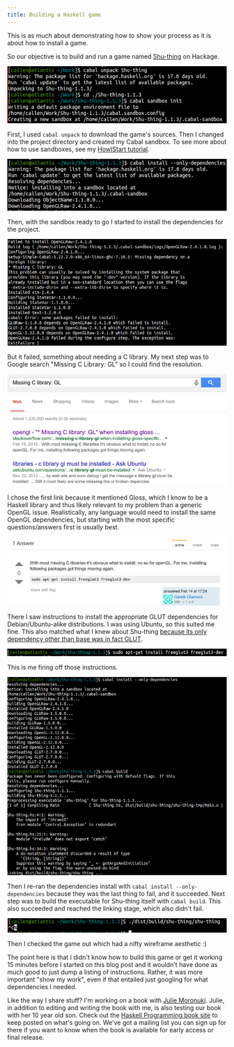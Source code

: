 ```yaml
---
title: Building a Haskell game
---
```


This is as much about demonstrating how to show your process as it is about how to install a game.

So our objective is to build and run a game named [Shu-thing](http://hackage.haskell.org/package/Shu-thing) on Hackage.

![](/images/shu-thing-1.png)

First, I used `cabal unpack` to download the game's sources. Then I changed into the project directory and created my Cabal sandbox. To see more about how to use sandboxes, see my [HowIStart tutorial](//howistart.org/posts/haskell/1).

![](/images/shu-thing-2.png)

Then, with the sandbox ready to go I started to install the dependencies for the project.

![](/images/shu-thing-3.png)

But it failed, something about needing a C library. My next step was to Google search "Missing C Library: GL" so I could find the resolution.

![](/images/shu-thing-4.png)

I chose the first link because it mentioned Gloss, which I know to be a Haskell library and thus likely relevant to my problem than a generic OpenGL issue. Realistically, any language would need to install the same OpenGL dependencies, but starting with the most specific questions/answers first is usually best.

![](/images/shu-thing-5.png)

There I saw instructions to install the appropriate GLUT dependencies for Debian/Ubuntu-alike distributions. I was using Ubuntu, so this suited me fine. This also matched what I knew about Shu-thing [because its only dependency other than base was in fact GLUT](http://i.imgur.com/BzpUZqx.png).

![](/images/shu-thing-6.png)

This is me firing off those instructions.

![](/images/shu-thing-7.png)

Then I re-ran the dependencies install with `cabal install --only-dependencies` because they was the last thing to fail, and it succeeded. Next step was to build the executable for Shu-thing itself with `cabal build`. This also succeeded and reached the linking stage, which also didn't fail.

![](/images/shu-thing-8.png)

Then I checked the game out which had a nifty wireframe aesthetic :)

The point here is that I didn't know how to build this game or get it working 15 minutes before I started on this blog post and it wouldn't have done as much good to just dump a listing of instructions. Rather, it was more important "show my work", even if that entailed just googling for what dependencies I needed.

Like the way I share stuff? I'm working on a book with [Julie Moronuki](https://superginbaby.wordpress.com/). Julie, in addition to editing and writing the book with me, is also testing our book with her 10 year old son. Check out the [Haskell Programming book site](http://haskellbook.com/) to keep posted on what's going on. We've got a mailing list you can sign up for there if you want to know when the book is available for early access or final release.
